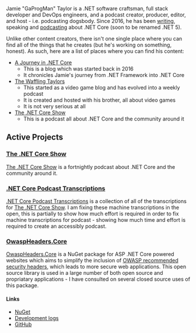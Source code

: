 Jamie "GaProgMan" Taylor is a .NET software craftsman, full stack developer and DevOps engineers, and a podcast creator, producer, editor, and host - i.e. podcasting dogsbody. Since 2016, he has been [writing](https://dotnetcore.gaprogman.com/), speaking and [podcasting](https://dotnetcore.show/) about .NET Core (soon to be renamed .NET 5).

Unlike other content creators, there isn't one single place where you can find all of the things that he creates (but he's working on something, honest). As such, here are a list of places where you can find his content:

- [A Journey in .NET Core](https://dotnetcore.gaprogman.com/)
  - This is a blog which was started back in 2016
  - It chronicles Jamie's journey from .NET Framework into .NET Core
- [The Waffling Taylors](https://wafflingtaylors.rocks/)
  - This started as a video game blog and has evolved into a weekly podcast
  - It is created and hosted with his brother, all about video games
  - It is not very serious at all
- [The .NET Core Show](https://dotnetcore.show/)
  - This is a podcast all about .NET Core and the community around it

## Active Projects

### [The .NET Core Show](https://dotnetcore.show/)

[The .NET Core Show](https://dotnetcore.show/) is a fortnightly podcast about .NET Core and the community around it. 

### [.NET Core Podcast Transcriptions](https://github.com/GaProgMan/NET-Core-Podast-Transcriptions)

[.NET Core Podcast Transcriptions](https://github.com/GaProgMan/NET-Core-Podast-Transcriptions) is a collection of all of the transcriptions for [The .NET Core Show](https://dotnetcore.show/). I am fixing these machine transcriptions in the open, this is partially to show how much effort is required in order to fix machine transcriptions for podcast - showing how much time and effort is required to create an accessibly podcast.

### [OwaspHeaders.Core](https://www.nuget.org/packages/OwaspHeaders.Core/)

[OwaspHeaders.Core](https://www.nuget.org/packages/OwaspHeaders.Core/) is a NuGet package for ASP .NET Core powered websites which aims to simplify the inclusion of [OWASP recommended security headers](https://owasp.org/www-project-secure-headers/), which leads to more secure web applications. This open source library is used in a large number of both open source and propriatary applications - I have consulted on several closed source uses of this package.

#### Links

- [NuGet](https://www.nuget.org/packages/OwaspHeaders.Core/)
- [Development logs](https://dotnetcore.gaprogman.com/2017/07/20/net-core-middleware-owasp-headers-part-1/)
- [GitHub](https://github.com/GaProgMan/OwaspHeaders.Core)


